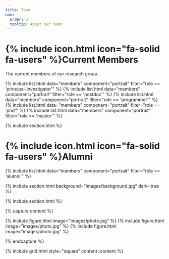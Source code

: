 ```yaml
---
title: Team
nav:
  order: 3
  tooltip: About our team
---
```


# {% include icon.html icon="fa-solid fa-users" %}Current Members

The current members of our research group.

{% include list.html data="members" component="portrait" filter="role == 'principal-investigator'" %}
{% include list.html data="members" component="portrait" filter="role == 'postdoc'" %}
{% include list.html data="members" component="portrait" filter="role == 'programmer'" %}
{% include list.html data="members" component="portrait" filter="role == 'phd'" %}
{% include list.html data="members" component="portrait" filter="role == 'master'" %}

{% include section.html %}

# {% include icon.html icon="fa-solid fa-users" %}Alumni

{% include list.html data="members" component="portrait" filter="role == 'alumni'" %}

{% include section.html background="images/background.jpg" dark=true %}

{% include section.html %}

{% capture content %}

{% include figure.html image="images/photo.jpg" %}
{% include figure.html image="images/photo.jpg" %}
{% include figure.html image="images/photo.jpg" %}

{% endcapture %}

{% include grid.html style="square" content=content %}
